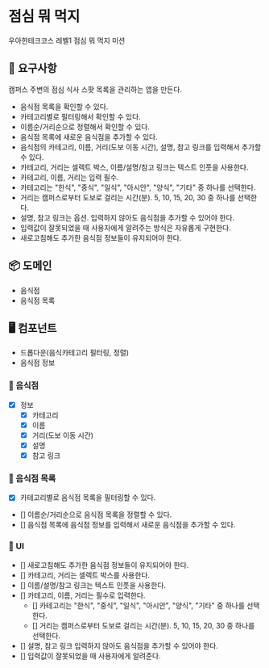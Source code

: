 # 점심 뭐 먹지

우아한테크코스 레벨1 점심 뭐 먹지 미션

## 🎯 요구사항

캠퍼스 주변의 점심 식사 스팟 목록을 관리하는 앱을 만든다.

- 음식점 목록을 확인할 수 있다.
- 카테고리별로 필터링해서 확인할 수 있다.
- 이름순/거리순으로 정렬해서 확인할 수 있다.
- 음식점 목록에 새로운 음식점을 추가할 수 있다.
- 음식점의 카테고리, 이름, 거리(도보 이동 시간), 설명, 참고 링크를 입력해서 추가할 수 있다.
- 카테고리, 거리는 셀렉트 박스, 이름/설명/참고 링크는 텍스트 인풋을 사용한다.
- 카테고리, 이름, 거리는 입력 필수.
- 카테고리는 "한식", "중식", "일식", "아시안", "양식", "기타" 중 하나를 선택한다.
- 거리는 캠퍼스로부터 도보로 걸리는 시간(분). 5, 10, 15, 20, 30 중 하나를 선택한다.
- 설명, 참고 링크는 옵션. 입력하지 않아도 음식점을 추가할 수 있어야 한다.
- 입력값이 잘못되었을 때 사용자에게 알려주는 방식은 자유롭게 구현한다.
- 새로고침해도 추가한 음식점 정보들이 유지되어야 한다.

## 📦 도메인

- 음식점
- 음식점 목록

## 🖥️ 컴포넌트

- 드롭다운(음식카테고리 필터링, 정렬)
- 음식점 정보

### 📂 음식점

- [x] 정보
  - [x] 카테고리
  - [x] 이름
  - [x] 거리(도보 이동 시간)
  - [x] 설명
  - [x] 참고 링크

### 📂 음식점 목록

- [x] 카테고리별로 음식점 목록을 필터링할 수 있다.
- [] 이름순/거리순으로 음식점 목록을 정렬할 수 있다.
- [] 음식점 목록에 음식점 정보를 입력해서 새로운 음식점을 추가할 수 있다.

### 📂 UI

- [] 새로고침해도 추가한 음식점 정보들이 유지되어야 한다.
- [] 카테고리, 거리는 셀렉트 박스를 사용한다.
- [] 이름/설명/참고 링크는 텍스트 인풋을 사용한다.
- [] 카테고리, 이름, 거리는 필수로 입력한다.
  - [] 카테고리는 "한식", "중식", "일식", "아시안", "양식", "기타" 중 하나를 선택한다.
  - [] 거리는 캠퍼스로부터 도보로 걸리는 시간(분). 5, 10, 15, 20, 30 중 하나를 선택한다.
- [] 설명, 참고 링크 입력하지 않아도 음식점을 추가할 수 있어야 한다.
- [] 입력값이 잘못되었을 때 사용자에게 알려준다.
